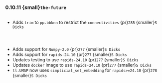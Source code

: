 ### 0.10.11 {small}`the-future`

```{rubric} Features
```
* Adds `trim` to `pp.bbknn` to restrict the `connectivities` {pr}`285` {smaller}`S Dicks`
```{rubric} Performance
```

```{rubric} Bug fixes
```

```{rubric} Misc
```
* Adds support for `Numpy-2.0` {pr}`277` {smaller}`S Dicks`
* Adds support for `rapids-24.10` {pr}`277` {smaller}`S Dicks`
* Updates testing to use `rapids-24.10` {pr}`277` {smaller}`S Dicks`
* Updates `docker` image to use `rapids-24.10` {pr}`277` {smaller}`S Dicks`
* `tl.UMAP` now uses `simplicial_set_embedding` for `rapids>=24.10` {pr}`278` {smaller}`S Dicks`
